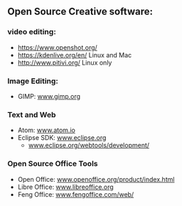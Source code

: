 ## Open Source Creative software:

### video editing:
 
* https://www.openshot.org/
* https://kdenlive.org/en/ Linux and Mac
* http://www.pitivi.org/ Linux only


### Image Editing:

* GIMP: www.gimp.org

### Text and Web
* Atom: www.atom.io
* Eclipse SDK: www.eclipse.org
	* www.eclipse.org/webtools/development/
### Open Source Office Tools

* Open Office: www.openoffice.org/product/index.html
* Libre Office: www.libreoffice.org
* Feng Office: www.fengoffice.com/web/
